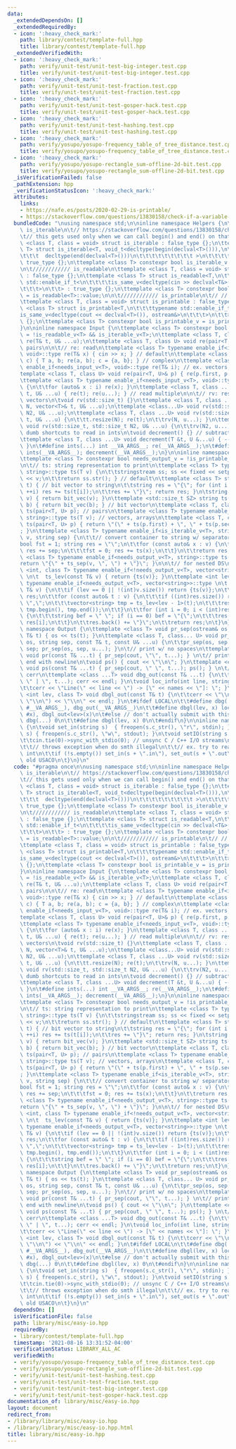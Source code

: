 ```yaml
---
data:
  _extendedDependsOn: []
  _extendedRequiredBy:
  - icon: ':heavy_check_mark:'
    path: library/contest/template-full.hpp
    title: library/contest/template-full.hpp
  _extendedVerifiedWith:
  - icon: ':heavy_check_mark:'
    path: verify/unit-test/unit-test-big-integer.test.cpp
    title: verify/unit-test/unit-test-big-integer.test.cpp
  - icon: ':heavy_check_mark:'
    path: verify/unit-test/unit-test-fraction.test.cpp
    title: verify/unit-test/unit-test-fraction.test.cpp
  - icon: ':heavy_check_mark:'
    path: verify/unit-test/unit-test-gosper-hack.test.cpp
    title: verify/unit-test/unit-test-gosper-hack.test.cpp
  - icon: ':heavy_check_mark:'
    path: verify/unit-test/unit-test-hashing.test.cpp
    title: verify/unit-test/unit-test-hashing.test.cpp
  - icon: ':heavy_check_mark:'
    path: verify/yosupo/yosupo-frequency_table_of_tree_distance.test.cpp
    title: verify/yosupo/yosupo-frequency_table_of_tree_distance.test.cpp
  - icon: ':heavy_check_mark:'
    path: verify/yosupo/yosupo-rectangle_sum-offline-2d-bit.test.cpp
    title: verify/yosupo/yosupo-rectangle_sum-offline-2d-bit.test.cpp
  _isVerificationFailed: false
  _pathExtension: hpp
  _verificationStatusIcon: ':heavy_check_mark:'
  attributes:
    links:
    - https://nafe.es/posts/2020-02-29-is-printable/
    - https://stackoverflow.com/questions/13830158/check-if-a-variable-type-is-iterable
  bundledCode: "\nusing namespace std;\n\ninline namespace Helpers {\n\t////////////\
    \ is_iterable\n\t// https://stackoverflow.com/questions/13830158/check-if-a-variable-type-is-iterable\n\
    \t// this gets used only when we can call begin() and end() on that type\n\ttemplate\
    \ <class T, class = void> struct is_iterable : false_type {};\n\ttemplate <class\
    \ T> struct is_iterable<T, void_t<decltype(begin(declval<T>())),\n\t\t\t\t\t\t\
    \t\t\t  decltype(end(declval<T>()))\n\t\t\t\t\t\t\t\t\t >\n\t\t\t\t\t\t   > :\
    \ true_type {};\n\ttemplate <class T> constexpr bool is_iterable_v = is_iterable<T>::value;\n\
    \n\t//////////// is_readable\n\ttemplate <class T, class = void> struct is_readable\
    \ : false_type {};\n\ttemplate <class T> struct is_readable<T,\n\t\t\ttypename\
    \ std::enable_if_t<\n\t\t\t\tis_same_v<decltype(cin >> declval<T&>()), istream&>\n\
    \t\t\t>\n\t\t> : true_type {};\n\ttemplate <class T> constexpr bool is_readable_v\
    \ = is_readable<T>::value;\n\n\t//////////// is_printable\n\t// // https://nafe.es/posts/2020-02-29-is-printable/\n\
    \ttemplate <class T, class = void> struct is_printable : false_type {};\n\ttemplate\
    \ <class T> struct is_printable<T,\n\t\t\ttypename std::enable_if_t<\n\t\t\t\t\
    is_same_v<decltype(cout << declval<T>()), ostream&>\n\t\t\t>\n\t\t> : true_type\
    \ {};\n\ttemplate <class T> constexpr bool is_printable_v = is_printable<T>::value;\n\
    }\n\ninline namespace Input {\n\ttemplate <class T> constexpr bool needs_input_v\
    \ = !is_readable_v<T> && is_iterable_v<T>;\n\ttemplate <class T, class ...U> void\
    \ re(T& t, U& ...u);\n\ttemplate <class T, class U> void re(pair<T, U>& p); //\
    \ pairs\n\n\t// re: read\n\ttemplate <class T> typename enable_if<is_readable_v<T>,\
    \ void>::type re(T& x) { cin >> x; } // default\n\ttemplate <class T> void re(complex<T>&\
    \ c) { T a, b; re(a, b); c = {a, b}; } // complex\n\ttemplate <class T> typename\
    \ enable_if<needs_input_v<T>, void>::type re(T& i); // ex. vectors, arrays\n\t\
    template <class T, class U> void re(pair<T, U>& p) { re(p.first, p.second); }\n\
    \ttemplate <class T> typename enable_if<needs_input_v<T>, void>::type re(T& i)\
    \ {\n\t\tfor (auto& x : i) re(x); }\n\ttemplate <class T, class ...U> void re(T&\
    \ t, U& ...u) { re(t); re(u...); } // read multiple\n\n\t// rv: resize and read\
    \ vectors\n\tvoid rv(std::size_t) {}\n\ttemplate <class T, class ...U> void rv(std::size_t\
    \ N, vector<T>& t, U& ...u);\n\ttemplate <class...U> void rv(std::size_t, std::size_t\
    \ N2, U& ...u);\n\ttemplate <class T, class ...U> void rv(std::size_t N, vector<T>&\
    \ t, U& ...u) {\n\t\tt.resize(N); re(t);\n\t\trv(N, u...); }\n\ttemplate <class...U>\
    \ void rv(std::size_t, std::size_t N2, U& ...u) {\n\t\trv(N2, u...); }\n\n\t//\
    \ dumb shortcuts to read in ints\n\tvoid decrement() {} // subtract one from each\n\
    \ttemplate <class T, class ...U> void decrement(T &t, U &...u) { --t; decrement(u...);\
    \ }\n\t#define ints(...) int __VA_ARGS__; re(__VA_ARGS__);\n\t#define int1(...)\
    \ ints(__VA_ARGS__); decrement(__VA_ARGS__);\n}\n\ninline namespace ToString {\n\
    \ttemplate <class T> constexpr bool needs_output_v = !is_printable_v<T> && is_iterable_v<T>;\n\
    \n\t// ts: string representation to print\n\ttemplate <class T> typename enable_if<is_printable_v<T>,\
    \ string>::type ts(T v) {\n\t\tstringstream ss; ss << fixed << setprecision(15)\
    \ << v;\n\t\treturn ss.str(); } // default\n\ttemplate <class T> string bit_vec(T\
    \ t) { // bit vector to string\n\t\tstring res = \"{\"; for (int i = 0; i < (int)t.size();\
    \ ++i) res += ts(t[i]);\n\t\tres += \"}\"; return res; }\n\tstring ts(vector<bool>\
    \ v) { return bit_vec(v); }\n\ttemplate <std::size_t SZ> string ts(bitset<SZ>\
    \ b) { return bit_vec(b); } // bit vector\n\ttemplate <class T, class U> string\
    \ ts(pair<T, U> p); // pairs\n\ttemplate <class T> typename enable_if<needs_output_v<T>,\
    \ string>::type ts(T v); // vectors, arrays\n\ttemplate <class T, class U> string\
    \ ts(pair<T, U> p) { return \"(\" + ts(p.first) + \", \" + ts(p.second) + \")\"\
    ; }\n\ttemplate <class T> typename enable_if<is_iterable_v<T>, string>::type ts_sep(T\
    \ v, string sep) {\n\t\t// convert container to string w/ separator sep\n\t\t\
    bool fst = 1; string res = \"\";\n\t\tfor (const auto& x : v) {\n\t\t\tif (!fst)\
    \ res += sep;\n\t\t\tfst = 0; res += ts(x);\n\t\t}\n\t\treturn res;\n\t}\n\ttemplate\
    \ <class T> typename enable_if<needs_output_v<T>, string>::type ts(T v) {\n\t\t\
    return \"{\" + ts_sep(v, \", \") + \"}\"; }\n\n\t// for nested DS\n\ttemplate\
    \ <int, class T> typename enable_if<!needs_output_v<T>, vector<string>>::type\
    \ \n\t  ts_lev(const T& v) { return {ts(v)}; }\n\ttemplate <int lev, class T>\
    \ typename enable_if<needs_output_v<T>, vector<string>>::type \n\t  ts_lev(const\
    \ T& v) {\n\t\tif (lev == 0 || !(int)v.size()) return {ts(v)};\n\t\tvector<string>\
    \ res;\n\t\tfor (const auto& t : v) {\n\t\t\tif ((int)res.size()) res.back() +=\
    \ \",\";\n\t\t\tvector<string> tmp = ts_lev<lev - 1>(t);\n\t\t\tres.insert(res.end(),\
    \ tmp.begin(), tmp.end());\n\t\t}\n\t\tfor (int i = 0; i < (int)res.size(); ++i)\
    \ {\n\t\t\tstring bef = \" \"; if (i == 0) bef = \"{\";\n\t\t\tres[i] = bef +\
    \ res[i];\n\t\t}\n\t\tres.back() += \"}\";\n\t\treturn res;\n\t}\n}\n\ninline\
    \ namespace Output {\n\ttemplate <class T> void pr_sep(ostream& os, string, const\
    \ T& t) { os << ts(t); }\n\ttemplate <class T, class... U> void pr_sep(ostream&\
    \ os, string sep, const T& t, const U& ...u) {\n\t\tpr_sep(os, sep, t); os <<\
    \ sep; pr_sep(os, sep, u...); }\n\t// print w/ no spaces\n\ttemplate <class ...T>\
    \ void pr(const T& ...t) { pr_sep(cout, \"\", t...); } \n\t// print w/ spaces,\
    \ end with newline\n\tvoid ps() { cout << \"\\n\"; }\n\ttemplate <class ...T>\
    \ void ps(const T& ...t) { pr_sep(cout, \" \", t...); ps(); } \n\t// debug to\
    \ cerr\n\ttemplate <class ...T> void dbg_out(const T& ...t) {\n\t\tpr_sep(cerr,\
    \ \" | \", t...); cerr << endl; }\n\tvoid loc_info(int line, string names) {\n\
    \t\tcerr << \"Line(\" << line << \") -> [\" << names << \"]: \"; }\n\ttemplate\
    \ <int lev, class T> void dbgl_out(const T& t) {\n\t\tcerr << \"\\n\\n\" << ts_sep(ts_lev<lev>(t),\
    \ \"\\n\") << \"\\n\" << endl; }\n\t#ifdef LOCAL\n\t\t#define dbg(...) loc_info(__LINE__,\
    \ #__VA_ARGS__), dbg_out(__VA_ARGS__)\n\t\t#define dbgl(lev, x) loc_info(__LINE__,\
    \ #x), dbgl_out<lev>(x)\n\t#else // don't actually submit with this\n\t\t#define\
    \ dbg(...) 0\n\t\t#define dbgl(lev, x) 0\n\t#endif\n}\n\ninline namespace FileIO\
    \ {\n\tvoid set_in(string s)  { freopen(s.c_str(), \"r\", stdin); }\n\tvoid set_out(string\
    \ s) { freopen(s.c_str(), \"w\", stdout); }\n\tvoid setIO(string s = \"\") {\n\
    \t\tcin.tie(0)->sync_with_stdio(0); // unsync C / C++ I/O streams\n\t\t// cin.exceptions(cin.failbit);\n\
    \t\t// throws exception when do smth illegal\n\t\t// ex. try to read letter into\
    \ int\n\t\tif (!s.empty()) set_in(s + \".in\"), set_out(s + \".out\"); // for\
    \ old USACO\n\t}\n}\n"
  code: "#pragma once\n\nusing namespace std;\n\ninline namespace Helpers {\n\t////////////\
    \ is_iterable\n\t// https://stackoverflow.com/questions/13830158/check-if-a-variable-type-is-iterable\n\
    \t// this gets used only when we can call begin() and end() on that type\n\ttemplate\
    \ <class T, class = void> struct is_iterable : false_type {};\n\ttemplate <class\
    \ T> struct is_iterable<T, void_t<decltype(begin(declval<T>())),\n\t\t\t\t\t\t\
    \t\t\t  decltype(end(declval<T>()))\n\t\t\t\t\t\t\t\t\t >\n\t\t\t\t\t\t   > :\
    \ true_type {};\n\ttemplate <class T> constexpr bool is_iterable_v = is_iterable<T>::value;\n\
    \n\t//////////// is_readable\n\ttemplate <class T, class = void> struct is_readable\
    \ : false_type {};\n\ttemplate <class T> struct is_readable<T,\n\t\t\ttypename\
    \ std::enable_if_t<\n\t\t\t\tis_same_v<decltype(cin >> declval<T&>()), istream&>\n\
    \t\t\t>\n\t\t> : true_type {};\n\ttemplate <class T> constexpr bool is_readable_v\
    \ = is_readable<T>::value;\n\n\t//////////// is_printable\n\t// // https://nafe.es/posts/2020-02-29-is-printable/\n\
    \ttemplate <class T, class = void> struct is_printable : false_type {};\n\ttemplate\
    \ <class T> struct is_printable<T,\n\t\t\ttypename std::enable_if_t<\n\t\t\t\t\
    is_same_v<decltype(cout << declval<T>()), ostream&>\n\t\t\t>\n\t\t> : true_type\
    \ {};\n\ttemplate <class T> constexpr bool is_printable_v = is_printable<T>::value;\n\
    }\n\ninline namespace Input {\n\ttemplate <class T> constexpr bool needs_input_v\
    \ = !is_readable_v<T> && is_iterable_v<T>;\n\ttemplate <class T, class ...U> void\
    \ re(T& t, U& ...u);\n\ttemplate <class T, class U> void re(pair<T, U>& p); //\
    \ pairs\n\n\t// re: read\n\ttemplate <class T> typename enable_if<is_readable_v<T>,\
    \ void>::type re(T& x) { cin >> x; } // default\n\ttemplate <class T> void re(complex<T>&\
    \ c) { T a, b; re(a, b); c = {a, b}; } // complex\n\ttemplate <class T> typename\
    \ enable_if<needs_input_v<T>, void>::type re(T& i); // ex. vectors, arrays\n\t\
    template <class T, class U> void re(pair<T, U>& p) { re(p.first, p.second); }\n\
    \ttemplate <class T> typename enable_if<needs_input_v<T>, void>::type re(T& i)\
    \ {\n\t\tfor (auto& x : i) re(x); }\n\ttemplate <class T, class ...U> void re(T&\
    \ t, U& ...u) { re(t); re(u...); } // read multiple\n\n\t// rv: resize and read\
    \ vectors\n\tvoid rv(std::size_t) {}\n\ttemplate <class T, class ...U> void rv(std::size_t\
    \ N, vector<T>& t, U& ...u);\n\ttemplate <class...U> void rv(std::size_t, std::size_t\
    \ N2, U& ...u);\n\ttemplate <class T, class ...U> void rv(std::size_t N, vector<T>&\
    \ t, U& ...u) {\n\t\tt.resize(N); re(t);\n\t\trv(N, u...); }\n\ttemplate <class...U>\
    \ void rv(std::size_t, std::size_t N2, U& ...u) {\n\t\trv(N2, u...); }\n\n\t//\
    \ dumb shortcuts to read in ints\n\tvoid decrement() {} // subtract one from each\n\
    \ttemplate <class T, class ...U> void decrement(T &t, U &...u) { --t; decrement(u...);\
    \ }\n\t#define ints(...) int __VA_ARGS__; re(__VA_ARGS__);\n\t#define int1(...)\
    \ ints(__VA_ARGS__); decrement(__VA_ARGS__);\n}\n\ninline namespace ToString {\n\
    \ttemplate <class T> constexpr bool needs_output_v = !is_printable_v<T> && is_iterable_v<T>;\n\
    \n\t// ts: string representation to print\n\ttemplate <class T> typename enable_if<is_printable_v<T>,\
    \ string>::type ts(T v) {\n\t\tstringstream ss; ss << fixed << setprecision(15)\
    \ << v;\n\t\treturn ss.str(); } // default\n\ttemplate <class T> string bit_vec(T\
    \ t) { // bit vector to string\n\t\tstring res = \"{\"; for (int i = 0; i < (int)t.size();\
    \ ++i) res += ts(t[i]);\n\t\tres += \"}\"; return res; }\n\tstring ts(vector<bool>\
    \ v) { return bit_vec(v); }\n\ttemplate <std::size_t SZ> string ts(bitset<SZ>\
    \ b) { return bit_vec(b); } // bit vector\n\ttemplate <class T, class U> string\
    \ ts(pair<T, U> p); // pairs\n\ttemplate <class T> typename enable_if<needs_output_v<T>,\
    \ string>::type ts(T v); // vectors, arrays\n\ttemplate <class T, class U> string\
    \ ts(pair<T, U> p) { return \"(\" + ts(p.first) + \", \" + ts(p.second) + \")\"\
    ; }\n\ttemplate <class T> typename enable_if<is_iterable_v<T>, string>::type ts_sep(T\
    \ v, string sep) {\n\t\t// convert container to string w/ separator sep\n\t\t\
    bool fst = 1; string res = \"\";\n\t\tfor (const auto& x : v) {\n\t\t\tif (!fst)\
    \ res += sep;\n\t\t\tfst = 0; res += ts(x);\n\t\t}\n\t\treturn res;\n\t}\n\ttemplate\
    \ <class T> typename enable_if<needs_output_v<T>, string>::type ts(T v) {\n\t\t\
    return \"{\" + ts_sep(v, \", \") + \"}\"; }\n\n\t// for nested DS\n\ttemplate\
    \ <int, class T> typename enable_if<!needs_output_v<T>, vector<string>>::type\
    \ \n\t  ts_lev(const T& v) { return {ts(v)}; }\n\ttemplate <int lev, class T>\
    \ typename enable_if<needs_output_v<T>, vector<string>>::type \n\t  ts_lev(const\
    \ T& v) {\n\t\tif (lev == 0 || !(int)v.size()) return {ts(v)};\n\t\tvector<string>\
    \ res;\n\t\tfor (const auto& t : v) {\n\t\t\tif ((int)res.size()) res.back() +=\
    \ \",\";\n\t\t\tvector<string> tmp = ts_lev<lev - 1>(t);\n\t\t\tres.insert(res.end(),\
    \ tmp.begin(), tmp.end());\n\t\t}\n\t\tfor (int i = 0; i < (int)res.size(); ++i)\
    \ {\n\t\t\tstring bef = \" \"; if (i == 0) bef = \"{\";\n\t\t\tres[i] = bef +\
    \ res[i];\n\t\t}\n\t\tres.back() += \"}\";\n\t\treturn res;\n\t}\n}\n\ninline\
    \ namespace Output {\n\ttemplate <class T> void pr_sep(ostream& os, string, const\
    \ T& t) { os << ts(t); }\n\ttemplate <class T, class... U> void pr_sep(ostream&\
    \ os, string sep, const T& t, const U& ...u) {\n\t\tpr_sep(os, sep, t); os <<\
    \ sep; pr_sep(os, sep, u...); }\n\t// print w/ no spaces\n\ttemplate <class ...T>\
    \ void pr(const T& ...t) { pr_sep(cout, \"\", t...); } \n\t// print w/ spaces,\
    \ end with newline\n\tvoid ps() { cout << \"\\n\"; }\n\ttemplate <class ...T>\
    \ void ps(const T& ...t) { pr_sep(cout, \" \", t...); ps(); } \n\t// debug to\
    \ cerr\n\ttemplate <class ...T> void dbg_out(const T& ...t) {\n\t\tpr_sep(cerr,\
    \ \" | \", t...); cerr << endl; }\n\tvoid loc_info(int line, string names) {\n\
    \t\tcerr << \"Line(\" << line << \") -> [\" << names << \"]: \"; }\n\ttemplate\
    \ <int lev, class T> void dbgl_out(const T& t) {\n\t\tcerr << \"\\n\\n\" << ts_sep(ts_lev<lev>(t),\
    \ \"\\n\") << \"\\n\" << endl; }\n\t#ifdef LOCAL\n\t\t#define dbg(...) loc_info(__LINE__,\
    \ #__VA_ARGS__), dbg_out(__VA_ARGS__)\n\t\t#define dbgl(lev, x) loc_info(__LINE__,\
    \ #x), dbgl_out<lev>(x)\n\t#else // don't actually submit with this\n\t\t#define\
    \ dbg(...) 0\n\t\t#define dbgl(lev, x) 0\n\t#endif\n}\n\ninline namespace FileIO\
    \ {\n\tvoid set_in(string s)  { freopen(s.c_str(), \"r\", stdin); }\n\tvoid set_out(string\
    \ s) { freopen(s.c_str(), \"w\", stdout); }\n\tvoid setIO(string s = \"\") {\n\
    \t\tcin.tie(0)->sync_with_stdio(0); // unsync C / C++ I/O streams\n\t\t// cin.exceptions(cin.failbit);\n\
    \t\t// throws exception when do smth illegal\n\t\t// ex. try to read letter into\
    \ int\n\t\tif (!s.empty()) set_in(s + \".in\"), set_out(s + \".out\"); // for\
    \ old USACO\n\t}\n}\n"
  dependsOn: []
  isVerificationFile: false
  path: library/misc/easy-io.hpp
  requiredBy:
  - library/contest/template-full.hpp
  timestamp: '2021-08-16 13:31:52-04:00'
  verificationStatus: LIBRARY_ALL_AC
  verifiedWith:
  - verify/yosupo/yosupo-frequency_table_of_tree_distance.test.cpp
  - verify/yosupo/yosupo-rectangle_sum-offline-2d-bit.test.cpp
  - verify/unit-test/unit-test-hashing.test.cpp
  - verify/unit-test/unit-test-fraction.test.cpp
  - verify/unit-test/unit-test-big-integer.test.cpp
  - verify/unit-test/unit-test-gosper-hack.test.cpp
documentation_of: library/misc/easy-io.hpp
layout: document
redirect_from:
- /library/library/misc/easy-io.hpp
- /library/library/misc/easy-io.hpp.html
title: library/misc/easy-io.hpp
---
```

